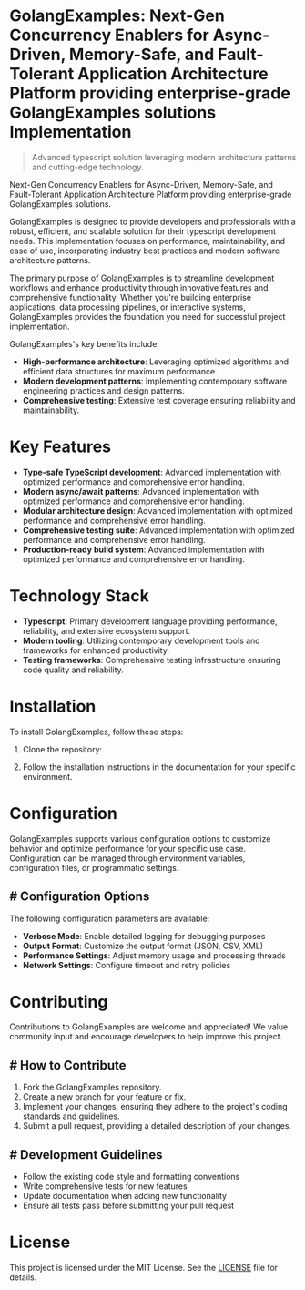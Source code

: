 <!-- fallback_GolangExamples_20250806235447_31083 -->

# GolangExamples: Next-Gen Concurrency Enablers for Async-Driven, Memory-Safe, and Fault-Tolerant Application Architecture Platform providing enterprise-grade GolangExamples solutions Implementation
> Advanced typescript solution leveraging modern architecture patterns and cutting-edge technology.

Next-Gen Concurrency Enablers for Async-Driven, Memory-Safe, and Fault-Tolerant Application Architecture Platform providing enterprise-grade GolangExamples solutions.

GolangExamples is designed to provide developers and professionals with a robust, efficient, and scalable solution for their typescript development needs. This implementation focuses on performance, maintainability, and ease of use, incorporating industry best practices and modern software architecture patterns.

The primary purpose of GolangExamples is to streamline development workflows and enhance productivity through innovative features and comprehensive functionality. Whether you're building enterprise applications, data processing pipelines, or interactive systems, GolangExamples provides the foundation you need for successful project implementation.

GolangExamples's key benefits include:

* **High-performance architecture**: Leveraging optimized algorithms and efficient data structures for maximum performance.
* **Modern development patterns**: Implementing contemporary software engineering practices and design patterns.
* **Comprehensive testing**: Extensive test coverage ensuring reliability and maintainability.

# Key Features

* **Type-safe TypeScript development**: Advanced implementation with optimized performance and comprehensive error handling.
* **Modern async/await patterns**: Advanced implementation with optimized performance and comprehensive error handling.
* **Modular architecture design**: Advanced implementation with optimized performance and comprehensive error handling.
* **Comprehensive testing suite**: Advanced implementation with optimized performance and comprehensive error handling.
* **Production-ready build system**: Advanced implementation with optimized performance and comprehensive error handling.

# Technology Stack

* **Typescript**: Primary development language providing performance, reliability, and extensive ecosystem support.
* **Modern tooling**: Utilizing contemporary development tools and frameworks for enhanced productivity.
* **Testing frameworks**: Comprehensive testing infrastructure ensuring code quality and reliability.

# Installation

To install GolangExamples, follow these steps:

1. Clone the repository:


2. Follow the installation instructions in the documentation for your specific environment.

# Configuration

GolangExamples supports various configuration options to customize behavior and optimize performance for your specific use case. Configuration can be managed through environment variables, configuration files, or programmatic settings.

## # Configuration Options

The following configuration parameters are available:

* **Verbose Mode**: Enable detailed logging for debugging purposes
* **Output Format**: Customize the output format (JSON, CSV, XML)
* **Performance Settings**: Adjust memory usage and processing threads
* **Network Settings**: Configure timeout and retry policies

# Contributing

Contributions to GolangExamples are welcome and appreciated! We value community input and encourage developers to help improve this project.

## # How to Contribute

1. Fork the GolangExamples repository.
2. Create a new branch for your feature or fix.
3. Implement your changes, ensuring they adhere to the project's coding standards and guidelines.
4. Submit a pull request, providing a detailed description of your changes.

## # Development Guidelines

* Follow the existing code style and formatting conventions
* Write comprehensive tests for new features
* Update documentation when adding new functionality
* Ensure all tests pass before submitting your pull request

# License

This project is licensed under the MIT License. See the [LICENSE](https://github.com/sandibrrm/GolangExamples/blob/main/LICENSE) file for details.

